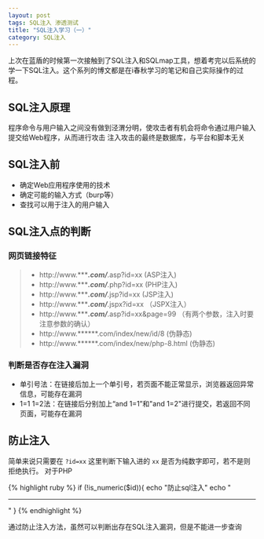 ```yaml
---
layout: post
tags: SQL注入 渗透测试
title: "SQL注入学习（一）"
category: SQL注入
---
```


上次在蓝盾的时候第一次接触到了SQL注入和SQLmap工具，想着考完以后系统的学一下SQL注入。这个系列的博文都是在i春秋学习的笔记和自己实际操作的过程。

## SQL注入原理
程序命令与用户输入之间没有做到泾渭分明，使攻击者有机会将命令通过用户输入提交给Web程序，从而进行攻击 
注入攻击的最终是数据库，与平台和脚本无关
 
## SQL注入前
* 确定Web应用程序使用的技术
* 确定可能的输入方式（burp等）
* 查找可以用于注入的用户输入

## SQL注入点的判断

### 网页链接特征


>* http://www.******.com/***.asp?id=xx (ASP注入)
>* http://www.******.com/***.php?id=xx (PHP注入)
>* http://www.******.com/***.jsp?id=xx (JSP注入)
>* http://www.******.com/***.jspx?id=xx （JSPX注入）
>* http://www.******.com/***.asp?id=xx&page=99 （有两个参数，注入时要注意参数的确认）
>* http://www.******.com/index/new/id/8 (伪静态)
>* http://www.******.com/index/new/php-8.html (伪静态)


### 判断是否存在注入漏洞
* 单引号法：在链接后加上一个单引号，若页面不能正常显示，浏览器返回异常信息，可能存在漏洞
* 1=1 1=2法：在链接后分别加上“and 1=1”和"and 1=2"进行提交，若返回不同页面，可能存在漏洞

## 防止注入
简单来说只需要在 `?id=xx` 这里判断下输入进的 `xx` 是否为纯数字即可，若不是则拒绝执行。
对于PHP

{% highlight ruby %}
if (!is_numeric($id)){
	echo "防止sql注入"
	echo "<hr>"
}
{% endhighlight %}

通过防止注入方法，虽然可以判断出存在SQL注入漏洞，但是不能进一步查询